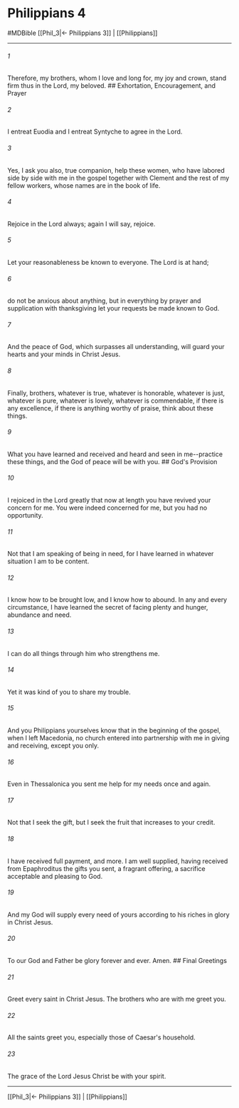 # Philippians 4
#MDBible
[[Phil_3|← Philippians 3]] | [[Philippians]]

***

###### 1 
Therefore, my brothers, whom I love and long for, my joy and crown, stand firm thus in the Lord, my beloved. ## Exhortation, Encouragement, and Prayer 

###### 2 
I entreat Euodia and I entreat Syntyche to agree in the Lord. 

###### 3 
Yes, I ask you also, true companion, help these women, who have labored side by side with me in the gospel together with Clement and the rest of my fellow workers, whose names are in the book of life. 

###### 4 
Rejoice in the Lord always; again I will say, rejoice. 

###### 5 
Let your reasonableness be known to everyone. The Lord is at hand; 

###### 6 
do not be anxious about anything, but in everything by prayer and supplication with thanksgiving let your requests be made known to God. 

###### 7 
And the peace of God, which surpasses all understanding, will guard your hearts and your minds in Christ Jesus. 

###### 8 
Finally, brothers, whatever is true, whatever is honorable, whatever is just, whatever is pure, whatever is lovely, whatever is commendable, if there is any excellence, if there is anything worthy of praise, think about these things. 

###### 9 
What you have learned and received and heard and seen in me--practice these things, and the God of peace will be with you. ## God's Provision 

###### 10 
I rejoiced in the Lord greatly that now at length you have revived your concern for me. You were indeed concerned for me, but you had no opportunity. 

###### 11 
Not that I am speaking of being in need, for I have learned in whatever situation I am to be content. 

###### 12 
I know how to be brought low, and I know how to abound. In any and every circumstance, I have learned the secret of facing plenty and hunger, abundance and need. 

###### 13 
I can do all things through him who strengthens me. 

###### 14 
Yet it was kind of you to share my trouble. 

###### 15 
And you Philippians yourselves know that in the beginning of the gospel, when I left Macedonia, no church entered into partnership with me in giving and receiving, except you only. 

###### 16 
Even in Thessalonica you sent me help for my needs once and again. 

###### 17 
Not that I seek the gift, but I seek the fruit that increases to your credit. 

###### 18 
I have received full payment, and more. I am well supplied, having received from Epaphroditus the gifts you sent, a fragrant offering, a sacrifice acceptable and pleasing to God. 

###### 19 
And my God will supply every need of yours according to his riches in glory in Christ Jesus. 

###### 20 
To our God and Father be glory forever and ever. Amen. ## Final Greetings 

###### 21 
Greet every saint in Christ Jesus. The brothers who are with me greet you. 

###### 22 
All the saints greet you, especially those of Caesar's household. 

###### 23 
The grace of the Lord Jesus Christ be with your spirit. 

***

[[Phil_3|← Philippians 3]] | [[Philippians]]
